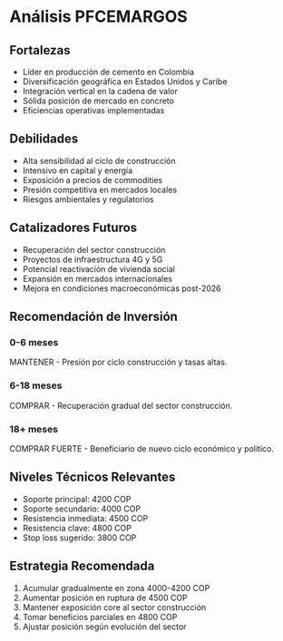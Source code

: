 # Análisis PFCEMARGOS

## Fortalezas

- Líder en producción de cemento en Colombia
- Diversificación geográfica en Estados Unidos y Caribe
- Integración vertical en la cadena de valor
- Sólida posición de mercado en concreto
- Eficiencias operativas implementadas

## Debilidades

- Alta sensibilidad al ciclo de construcción
- Intensivo en capital y energía
- Exposición a precios de commodities
- Presión competitiva en mercados locales
- Riesgos ambientales y regulatorios

## Catalizadores Futuros

- Recuperación del sector construcción
- Proyectos de infraestructura 4G y 5G
- Potencial reactivación de vivienda social
- Expansión en mercados internacionales
- Mejora en condiciones macroeconómicas post-2026

## Recomendación de Inversión

### 0-6 meses

MANTENER - Presión por ciclo construcción y tasas altas.

### 6-18 meses

COMPRAR - Recuperación gradual del sector construcción.

### 18+ meses

COMPRAR FUERTE - Beneficiario de nuevo ciclo económico y político.

## Niveles Técnicos Relevantes

- Soporte principal: 4200 COP
- Soporte secundario: 4000 COP
- Resistencia inmediata: 4500 COP
- Resistencia clave: 4800 COP
- Stop loss sugerido: 3800 COP

## Estrategia Recomendada

1. Acumular gradualmente en zona 4000-4200 COP
2. Aumentar posición en ruptura de 4500 COP
3. Mantener exposición core al sector construcción
4. Tomar beneficios parciales en 4800 COP
5. Ajustar posición según evolución del sector
